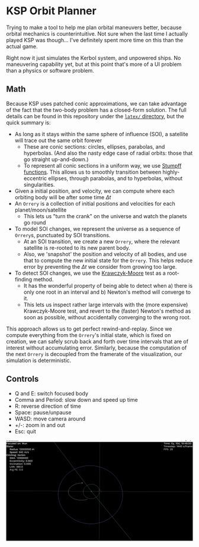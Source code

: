 # KSP Orbit Planner

Trying to make a tool to help me plan orbital maneuvers better, because orbital mechanics is counterintuitive.
Not sure when the last time I actually played KSP was though... I've definitely spent more time on this than
the actual game.

Right now it just simulates the Kerbol system, and unpowered ships. No maneuvering capability yet, but at this
point that's more of a UI problem than a physics or software problem.

## Math

Because KSP uses patched conic approximations, we can take advantage of the fact that the two-body problem has a closed-form solution. The full details can be found in this
repository under the [`latex/` directory](https://github.com/HenrySwanson/ksp-orbit-planner/blob/master/latex/supplementary-math.pdf), but the quick summary is:

- As long as it stays within the same sphere of influence (SOI), a satellite will trace out the same orbit forever
  - These are conic sections: circles, ellipses, parabolas, and hyperbolas. (And also the nasty edge case of radial orbits: those that go straight up-and-down.)
  - To represent all conic sections in a uniform way, we use [Stumpff functions](https://en.wikipedia.org/wiki/Stumpff_function). This allows us to smoothly transition between
    highly-eccentric ellipses, through parabolas, and to hyperbolas, without singularities.
- Given a initial position, and velocity, we can compute where each orbiting body will be after some time $\Delta t$
- An `Orrery` is a collection of initial positions and velocities for each planet/moon/satellite
  - This lets us "turn the crank" on the universe and watch the planets go round
- To model SOI changes, we represent the universe as a sequence of `Orrery`s, punctuated by SOI transitions.
  - At an SOI transition, we create a new `Orrery`, where the relevant satellite is re-rooted to its new parent body.
  - Also, we 'snapshot' the position and velocity of all bodies, and use that to compute the new initial state for the `Orrery`. This helps reduce error by
    preventing the $\Delta t$ we consider from growing too large.
- To detect SOI changes, we use the [Krawczyk-Moore](https://www.math.rug.nl/~gert/documents/2010/interval/moore_test.pdf) test as a root-finding method.
  - It has the wonderful property of being able to detect when a) there is only one root in an interval and b) Newton's method will converge to it.
  - This lets us inspect rather large intervals with the (more expensive) Krawczyk-Moore test, and revert to the (faster) Newton's method as soon as possible,
    without accidentally converging to the wrong root.

This approach allows us to get perfect rewind-and-replay. Since we compute everything from the `Orrery`'s initial state, which is fixed on creation, we can safely scrub back and
forth over time intervals that are of interest without accumulating error. Similarly, because the computation of the next `Orrery` is decoupled from the framerate of the visualization,
our simulation is deterministic.

## Controls
- Q and E: switch focused body
- Comma and Period: slow down and speed up time
- R: reverse direction of time
- Space: pause/unpause
- WASD: move camera around
- +/-: zoom in and out
- Esc: quit

![screenshot](screenshots/mun-encounter.png)
